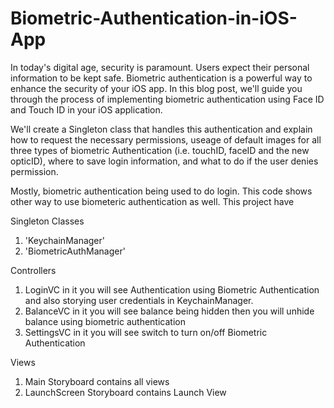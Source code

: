 # Biometric-Authentication-in-iOS-App

In today's digital age, security is paramount. Users expect their personal information to be kept safe. Biometric authentication is a powerful way to enhance the security of your iOS app. 
In this blog post, we'll guide you through the process of implementing biometric authentication using Face ID and Touch ID in your iOS application.

We'll create a Singleton class that handles this authentication and explain how to request the necessary permissions, useage of default images for all three types of biometric Authentication (i.e. touchID, faceID and the new opticID), where to save login information, and what to do if the user denies permission.

Mostly, biometric authentication being used to do login. This code shows other way to use biometeric authentication as well.
This project have 

Singleton Classes 
1. 'KeychainManager'
2. 'BiometricAuthManager'
    
Controllers
1. LoginVC in it you will see Authentication using Biometric Authentication and also storying user credentials in KeychainManager.
2. BalanceVC in it you will see balance being hidden then you will unhide balance using biometric authentication
3. SettingsVC in it you will see switch to turn on/off Biometric Authentication
   
Views
1. Main Storyboard contains all views
2. LaunchScreen Storyboard contains Launch View
